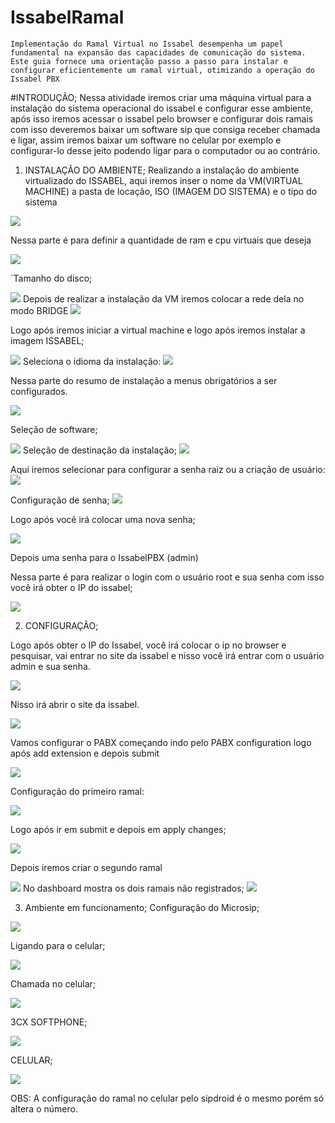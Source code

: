 # IssabelRamal
    Implementação do Ramal Virtual no Issabel desempenha um papel fundamental na expansão das capacidades de comunicação do sistema.
    Este guia fornece uma orientação passo a passo para instalar e configurar eficientemente um ramal virtual, otimizando a operação do Issabel PBX


#INTRODUÇÃO; 
Nessa atividade iremos criar uma máquina virtual para a instalação do 
sistema operacional do issabel e configurar esse ambiente, após isso iremos 
acessar o issabel pelo browser e configurar dois ramais com isso deveremos baixar 
um software sip que consiga receber chamada e ligar, assim iremos baixar um 
software no celular por exemplo e configurar-lo desse jeito podendo ligar para o 
computador ou ao contrário.

1. INSTALAÇÃO DO AMBIENTE;
Realizando a instalação do ambiente virtualizado do ISSABEL, aqui iremos inser o 
nome da VM(VIRTUAL MACHINE) a pasta de locação, ISO (IMAGEM DO 
SISTEMA) e o tipo do sistema

<img src="ISSABEL/image1.png"/>

Nessa parte é para definir a quantidade de ram e cpu virtuais que deseja

<img src="ISSABEL/image2.png"/>

`Tamanho do disco;

<img src="ISSABEL/image3.png"/>
Depois de realizar a instalação da VM iremos colocar a rede dela no modo BRIDGE

<img src="ISSABEL/image4.png"/>

Logo após iremos iniciar a virtual machine e logo após iremos instalar a imagem 
ISSABEL;

<img src="ISSABEL/image5.png"/>
Seleciona o idioma da instalação:
<img src="ISSABEL/image6.png"/>

Nessa parte do resumo de instalação a menus obrigatórios a ser configurados.

<img src="ISSABEL/image7.png"/>

Seleção de software;


<img src="ISSABEL/image8.png"/>
Seleção de destinação da instalação;
<img src="ISSABEL/image9.png"/>

Aqui iremos selecionar para configurar a senha raiz ou a criação de usuário:
<img src="ISSABEL/image10.png"/>

Configuração de senha;
<img src="ISSABEL/image11.png"/>

Logo após você irá colocar uma nova senha;

<img src="ISSABEL/image12.png"/>

Depois uma senha para o IssabelPBX (admin)

Nessa parte é para realizar o login com o usuário root e sua senha com isso você irá 
obter o IP do issabel;

<img src="ISSABEL/image13.png"/>

2. CONFIGURAÇÃO;

Logo após obter o IP do Issabel, você irá colocar o ip no browser e pesquisar, vai 
entrar no site da issabel e nisso você irá entrar com o usuário admin e sua senha.

<img src="ISSABEL/image14.png"/>

Nisso irá abrir o site da issabel.


<img src="ISSABEL/image15.png"/>

Vamos configurar o PABX começando indo pelo PABX configuration logo após add 
extension e depois submit

<img src="ISSABEL/image16.png"/>

Configuração do primeiro ramal:

<img src="ISSABEL/image17.png"/>

Logo após ir em submit e depois em apply changes;


<img src="ISSABEL/image18.png"/>

Depois iremos criar o segundo ramal

<img src="ISSABEL/image19.png"/>
No dashboard mostra os dois ramais não registrados;
<img src="ISSABEL/image20.png"/>

3. Ambiente em funcionamento;
Configuração do Microsip;

<img src="ISSABEL/image21.png"/>

Ligando para o celular;

<img src="ISSABEL/image22.png"/>

Chamada no celular;


<img src="ISSABEL/image23.png"/>


3CX SOFTPHONE;

<img src="ISSABEL/image24.png"/>

CELULAR;

<img src="ISSABEL/image25.png"/>


OBS: A configuração do ramal no celular pelo sipdroid é o mesmo porém só altera o número. 


